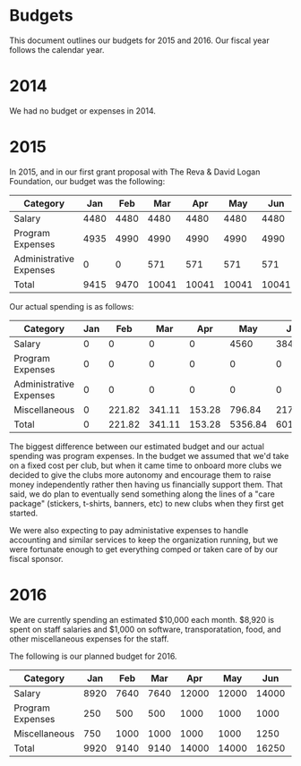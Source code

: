 # Budgets

This document outlines our budgets for 2015 and 2016. Our fiscal year follows
the calendar year.

# 2014

We had no budget or expenses in 2014.

# 2015

In 2015, and in our first grant proposal with The Reva & David Logan Foundation,
our budget was the following:

| Category                |  Jan |  Feb |   Mar |   Apr |   May |   Jun |   Jul |   Aug |   Sep |   Oct |   Nov |   Dec |  Total |
| ----------------------- | ---- | ---- | ----- | ----- | ----- | ----- | ----- | ----- | ----- | ----- | ----- | ----- | ------ |
| Salary                  | 4480 | 4480 |  4480 |  4480 |  4480 |  4480 |  4480 |  6720 |  6720 |  6720 |  6720 | 15808 |  74048 |
| Program Expenses        | 4935 | 4990 |  4990 |  4990 |  4990 |  4990 |  4990 |  7053 | 10940 | 13190 | 14690 | 18817 |  99565 |
| Administrative Expenses |    0 |    0 |   571 |   571 |   571 |   571 |   571 |   571 |   571 |   571 |   571 |   571 |   5710 |
| Total                   | 9415 | 9470 | 10041 | 10041 | 10041 | 10041 | 10041 | 14344 | 18231 | 20481 | 21981 | 35196 | 179323 |

Our actual spending is as follows:

| Category                | Jan |    Feb |    Mar |    Apr |     May |     Jun |     Jul |     Aug |     Sep |     Oct | Nov | Dec |    Total |
| ----------------------- | --- | ------ | ------ | ------ | ------- | ------- | ------- | ------- | ------- | ------- | --- | --- | -------- |
| Salary                  |   0 |      0 |      0 |      0 |    4560 |    3840 |    5920 |    5120 |    7360 |   12824 | N/A | N/A |    39624 |
| Program Expenses        |   0 |      0 |      0 |      0 |       0 |       0 |       0 |       0 |       0 |       0 | N/A | N/A |        0 |
| Administrative Expenses |   0 |      0 |      0 |      0 |       0 |       0 |       0 |       0 |       0 |       0 | N/A | N/A |        0 |
| Miscellaneous           |   0 | 221.82 | 341.11 | 153.28 |  796.84 | 2179.52 |  627.65 |  863.29 |  573.47 |  195.30 | N/A | N/A |  5952.28 |
| Total                   |   0 | 221.82 | 341.11 | 153.28 | 5356.84 | 6019.52 | 6547.65 | 5983.29 | 7933.47 | 13019.3 | N/A | N/A | 45576.28 |

The biggest difference between our estimated budget and our actual spending was
program expenses. In the budget we assumed that we'd take on a fixed cost per
club, but when it came time to onboard more clubs we decided to give the clubs
more autonomy and encourage them to raise money independently rather then having
us financially support them. That said, we do plan to eventually send something
along the lines of a "care package" (stickers, t-shirts, banners, etc) to new
clubs when they first get started.

We were also expecting to pay administative expenses to handle accounting and
similar services to keep the organization running, but we were fortunate enough
to get everything comped or taken care of by our fiscal sponsor.

# 2016

We are currently spending an estimated $10,000 each month. $8,920 is spent on
staff salaries and $1,000 on software, transporatation, food, and other
miscellaneous expenses for the staff.

The following is our planned budget for 2016.

| Category         |  Jan |  Feb |  Mar |   Apr |   May |   Jun |   Jul |   Aug |   Sep |   Oct |   Nov |   Dec |  Total |
| ---------------- | ---- | ---- | ---- | ----- | ----- | ----- | ----- | ----- | ----- | ----- | ----- | ----- | ------ |
| Salary           | 8920 | 7640 | 7640 | 12000 | 12000 | 14000 | 14000 | 14000 | 20000 | 20000 | 20000 | 25000 | 175200 |
| Program Expenses |  250 |  500 |  500 |  1000 |  1000 |  1000 |     0 |   500 |  2500 |  2500 |  3000 |  5000 |  17750 |
| Miscellaneous    |  750 | 1000 | 1000 |  1000 |  1000 |  1250 |  1250 |  1250 |  2000 |  2000 |  2000 |  2500 |  17000 |
| Total            | 9920 | 9140 | 9140 | 14000 | 14000 | 16250 | 15250 | 15750 | 24500 | 24500 | 25000 | 32500 | 209950 |
